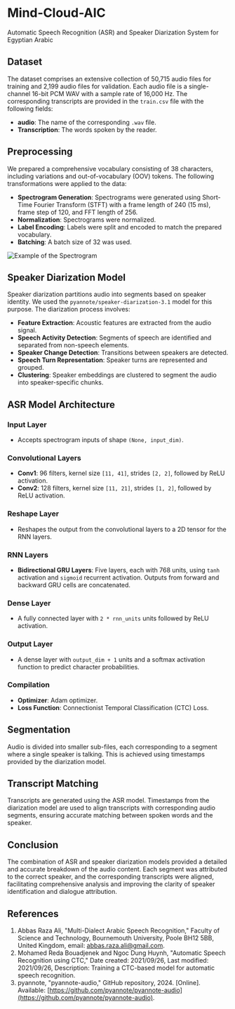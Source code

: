 # Mind-Cloud-AIC
Automatic Speech Recognition (ASR) and Speaker Diarization System for Egyptian Arabic

## Dataset

The dataset comprises an extensive collection of 50,715 audio files for training and 2,199 audio files for validation. Each audio file is a single-channel 16-bit PCM WAV with a sample rate of 16,000 Hz. The corresponding transcripts are provided in the `train.csv` file with the following fields:

- **audio**: The name of the corresponding `.wav` file.
- **Transcription**: The words spoken by the reader.

## Preprocessing

We prepared a comprehensive vocabulary consisting of 38 characters, including variations and out-of-vocabulary (OOV) tokens. The following transformations were applied to the data:

- **Spectrogram Generation**: Spectrograms were generated using Short-Time Fourier Transform (STFT) with a frame length of 240 (15 ms), frame step of 120, and FFT length of 256.
- **Normalization**: Spectrograms were normalized.
- **Label Encoding**: Labels were split and encoded to match the prepared vocabulary.
- **Batching**: A batch size of 32 was used.

![Example of the Spectrogram](https://github.com/Yahia-Ibrahim/mind-cloud-AIC/assets/120991373/5f83164f-89a3-4375-8392-1ae68542d696)

## Speaker Diarization Model

Speaker diarization partitions audio into segments based on speaker identity. We used the `pyannote/speaker-diarization-3.1` model for this purpose. The diarization process involves:

- **Feature Extraction**: Acoustic features are extracted from the audio signal.
- **Speech Activity Detection**: Segments of speech are identified and separated from non-speech elements.
- **Speaker Change Detection**: Transitions between speakers are detected.
- **Speech Turn Representation**: Speaker turns are represented and grouped.
- **Clustering**: Speaker embeddings are clustered to segment the audio into speaker-specific chunks.

## ASR Model Architecture

### Input Layer
- Accepts spectrogram inputs of shape `(None, input_dim)`.

### Convolutional Layers
- **Conv1**: 96 filters, kernel size `[11, 41]`, strides `[2, 2]`, followed by ReLU activation.
- **Conv2**: 128 filters, kernel size `[11, 21]`, strides `[1, 2]`, followed by ReLU activation.

### Reshape Layer
- Reshapes the output from the convolutional layers to a 2D tensor for the RNN layers.

### RNN Layers
- **Bidirectional GRU Layers**: Five layers, each with 768 units, using `tanh` activation and `sigmoid` recurrent activation. Outputs from forward and backward GRU cells are concatenated.

### Dense Layer
- A fully connected layer with `2 * rnn_units` units followed by ReLU activation.

### Output Layer
- A dense layer with `output_dim + 1` units and a softmax activation function to predict character probabilities.

### Compilation

- **Optimizer**: Adam optimizer.
- **Loss Function**: Connectionist Temporal Classification (CTC) Loss.

## Segmentation

Audio is divided into smaller sub-files, each corresponding to a segment where a single speaker is talking. This is achieved using timestamps provided by the diarization model.

## Transcript Matching

Transcripts are generated using the ASR model. Timestamps from the diarization model are used to align transcripts with corresponding audio segments, ensuring accurate matching between spoken words and the speaker.

## Conclusion

The combination of ASR and speaker diarization models provided a detailed and accurate breakdown of the audio content. Each segment was attributed to the correct speaker, and the corresponding transcripts were aligned, facilitating comprehensive analysis and improving the clarity of speaker identification and dialogue attribution.

## References

1. Abbas Raza Ali, "Multi-Dialect Arabic Speech Recognition," Faculty of Science and Technology, Bournemouth University, Poole BH12 5BB, United Kingdom, email: abbas.raza.ali@gmail.com.
2. Mohamed Reda Bouadjenek and Ngoc Dung Huynh, "Automatic Speech Recognition using CTC," Date created: 2021/09/26, Last modified: 2021/09/26, Description: Training a CTC-based model for automatic speech recognition.
3. pyannote, "pyannote-audio," GitHub repository, 2024. [Online]. Available: [https://github.com/pyannote/pyannote-audio](https://github.com/pyannote/pyannote-audio).

